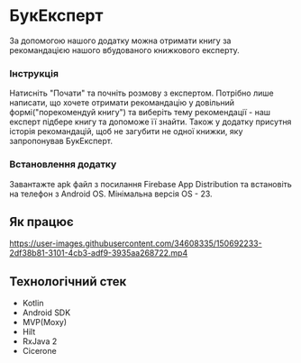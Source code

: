 # БукЕксперт

За допомогою нашого додатку можна отримати книгу за рекомандацією нашого вбудованого книжкового
експерту.

### Інструкція

Натисніть "Почати" та почніть розмову з експертом. Потрібно лише написати, що хочете отримати рекомандацію у довільний формі("порекомендуй книгу") та виберіть тему рекомендації - наш експерт підбере книгу та допоможе її знайти. Також у додатку присутня історія рекомандацій, щоб не загубити не одної книжки, яку запропонував БукЕксперт.

### Встановлення додатку

Завантажте apk файл з посилання Firebase App Distribution та встановіть на телефон з Android OS. Мінімальна версія OS - 23.

## Як працює

https://user-images.githubusercontent.com/34608335/150692233-2df38b81-3101-4cb3-adf9-3935aa268722.mp4

## Технологічний стек

* Kotlin
* Android SDK
* MVP(Moxy)
* Hilt
* RxJava 2
* Cicerone

